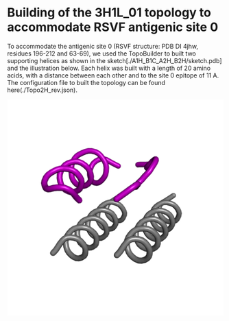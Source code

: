 # Building of the 3H1L_01 topology to accommodate RSVF antigenic site 0 
To accommodate the antigenic site 0 (RSVF structure: PDB DI 4jhw, residues 196-212 and 63-69), we used the TopoBuilder to built two supporting helices as shown in the sketch[./A1H_B1C_A2H_B2H/sketch.pdb] and the illustration below. Each helix was built with a length of 20 amino acids, with a distance between each other and to the site 0 epitope of 11 A. The configuration file to built the topology can be found here(./Topo2H_rev.json).  

![](Topo2H.png)






